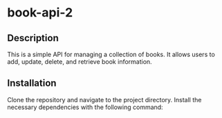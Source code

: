 # book-api-2

## Description

This is a simple API for managing a collection of books. It allows users to add, update, delete, and retrieve book information.

## Installation

Clone the repository and navigate to the project directory. Install the necessary dependencies with the following command:
